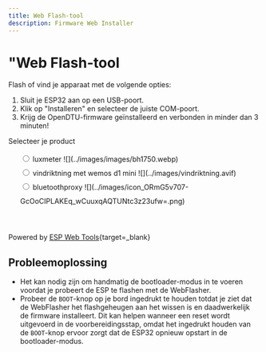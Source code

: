```yaml
---
title: Web Flash-tool
description: Firmware Web Installer
---
```


<style>
  .md-content__button {
    display: none;
  }
  .pick-variant select {
    background: transparent;
    width: 300px;
    padding: 1px;
    font-size: 16pt;
    border: 1px solid #ddd;
    height: 51px;
    border-radius: 15px;
  }
  .invisible {
    visibility: hidden;
  }
  .radios li {
    list-style: none;
    line-height: 2em;
  }
</style>

# "Web Flash-tool

Flash of vind je apparaat met de volgende opties:

1. Sluit je ESP32 aan op een USB-poort.
2. Klik op "Installeren" en selecteer de juiste COM-poort.
3. Krijg de OpenDTU-firmware geïnstalleerd en verbonden in minder dan 3 minuten!

<p>Selecteer je product</p>
<ul class="radios">
<li>
    <label><input type="radio" name="type" value="luxmeter" /> luxmeter</label>
    ![](../images/images/bh1750.webp)
<li>
    <label><input type="radio" name="type" value="vindriktning" /> vindriktning met wemos d1 mini</label>
    ![](../images/vindriktning.avif)
</li>
<li>
    <label><input type="radio" name="type" value="bluetoothproxy" /> bluetoothproxy</label>
    ![](../images/icon_ORmG5v707-GcOoCIPLAKEq_wCuuxqAQTUNtc3z23ufw=.png)
    
</li>
</ul>
<p class="button-row" align="center">
<esp-web-install-button class="invisible">
  <button slot="activate" class="md-button md-button--primary">INSTALL</button>
  <span slot="unsupported">Use Chrome Desktop</span>
  <span slot="not-allowed">Not allowed to use this on HTTP!</span>
</esp-web-install-button>
</p>

Powered by [ESP Web Tools](https://esphome.github.io/esp-web-tools/){target=_blank}

<script>
    document.querySelectorAll('input[name="type"]').forEach(radio =>
    radio.addEventListener("change", () => {
        const button = document.querySelector('esp-web-install-button');
        button.manifest = `../files/manifest_${radio.value}.json`;
        button.classList.remove('invisible');
    }
    ));
</script>
<script type="module" src="https://unpkg.com/esp-web-tools@8.0.1/dist/web/install-button.js?module"></script>

## Probleemoplossing

* Het kan nodig zijn om handmatig de bootloader-modus in te voeren
  voordat je probeert de ESP te flashen met de WebFlasher.
* Probeer de `BOOT`-knop op je bord ingedrukt te houden totdat je ziet dat de WebFlasher 
  het flashgeheugen aan het wissen is en daadwerkelijk de firmware installeert. Dit kan helpen 
  wanneer een reset wordt uitgevoerd in de voorbereidingsstap, omdat het ingedrukt houden van de 
  `BOOT`-knop ervoor zorgt dat de ESP32 opnieuw opstart in de bootloader-modus.